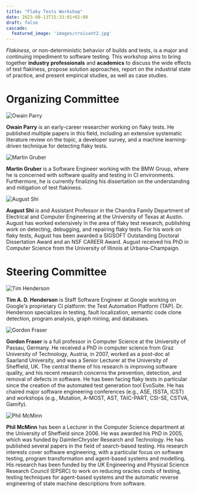 ```yaml
---
title: "Flaky Tests Workshop"
date: 2023-08-13T15:33:01+02:00
draft: false
cascade:
  featured_image: 'images/croisant2.jpg'
---
```


*Flakiness*, or non-deterministic behavior of builds and tests, is a major and continuing impediment to software testing.
This workshop aims to bring together **industry professionals** and **academics** to discuss the wide effects of test flakiness, propose solution approaches, report on the industrial state of practice, and present empirical studies, as well as case studies.


<!-- # Status -->
<!--  -->
<!-- We have submitted our workshop proposal to [ICSE 2024](https://conf.researchr.org/home/icse-2024), which is currently under review. -->
<!-- If all goes well, we hope to see you in Lisbon! -->


# Organizing Committee

![Owain Parry](images/owain_parry.jpg)

**Owain Parry** is an early-career researcher working on flaky tests.
He published multiple papers in this field, including an extensive systematic literature review on the topic, a developer survey, and a machine learning-driven technique for detecting flaky tests.
<!-- Owain has served several times as a reviewer for Software Testing, Verification Reliability, a top journal in the field of software testing. He has also served as a student volunteer at ICSE 2022, ICST 2023, and as a session chair at AST 2022. -->

![Martin Gruber](images/martin_gruber.jpg)

**Martin Gruber** is a Software Engineer working with the BMW Group, where he is concerned with software quality and testing in CI environments.
Furthermore, he is currently finalizing his dissertation on the understanding and mitigation of test flakiness.
<!-- Furthermore, he is finishing up his dissertation (4th year PhD candidate), which he is planning to submit until the end of this year. -->
<!-- His research is concerned with the understanding and mitigation of test flakiness, on which he published multiple papers in well-known conferences. -->
<!-- He is supervised by professor Gordon Fraser, who holds the Chair for Software Engineering 2 at the University of Passau. -->

![August Shi](images/august_shi.jpg)

**August Shi** is and Assistant Professor in the Chandra Family Department of
Electrical and Computer Engineering at the University of Texas at Austin.
August has worked extensively in the area of flaky test research, publishing
work on detecting, debugging, and repairing flaky tests. For his work on flaky
tests, August has been awarded a SIGSOFT Outstanding Doctoral Dissertation
Award and an NSF CAREER Award. August received his PhD in Computer Science from
the University of Illinois at Urbana-Champaign.

# Steering Committee


![Tim Henderson](images/tim_henderson.jpg)

**Tim A. D. Henderson** is Staff Software Engineer at Google working on Google's proprietary CI platform: the Test Automation Platform (TAP).
Dr. Henderson specializes in testing, fault localization, semantic code clone detection, program analysis, graph mining, and databases.
<!-- Dr. Henderson received a Ph.D. at Case Western Reserve University and was advised by Dr. Andy Podgurksi. -->
<!-- Previous service includes: Track Chair for ICST 2022 Industry Track, organizing multiple instances of the CI/CD Industry Workshop (CCIW) at ICST (2020, 2021, 2023), and serving on the PC for AST 2022, and ICST 2019 (Tools and Demos). -->
<!-- Additionally, Dr. Henderson hosts the Google Journal Club which provides opportunities for the academic and industry testing communities to discuss recent work in Software Engineering. -->


![Gordon Fraser](images/gordon_fraser.jpg)

**Gordon Fraser** is a full professor in Computer Science at the University of Passau, Germany. He received a PhD in computer science from Graz University of Technology, Austria, in 2007, worked as a post-doc at Saarland University, and was a Senior Lecturer at the University of Sheffield, UK. The central theme of his research is improving software quality, and his recent research concerns the prevention, detection, and removal of defects in software. He has been facing flaky tests in particular since the creation of the automated test generation tool EvoSuite. He has chaired major software engineering conferences (e.g., ASE, ISSTA, ICST) and workshops (e.g., Mutation, A-MOST, AST, TAIC-PART, CSI-SE, CSTVA, Gamify).



![Phil McMinn](images/phil_mcminn.jpeg)

**Phil McMinn** has been a Lecturer in the Computer Science department at the University of Sheffield since 2006. He was awarded his PhD in 2005, which was funded by DaimlerChrysler Research and Technology. He has published several papers in the field of search-based testing.
His research interests cover software engineering, with a particular focus on software testing, program transformation and agent-based systems and modelling. His research has been funded by the UK Engineering and Physical Science Research Council (EPSRC) to work on reducing oracles costs of testing, testing techniques for agent-based systems and the automatic reverse engineering of state machine descriptions from software.

